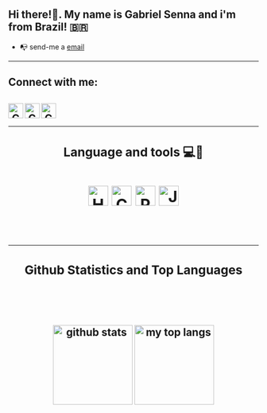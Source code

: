 <!--introduction section-->
## Hi there!👋. My name is Gabriel Senna and i'm from Brazil! 🇧🇷


- 📭 send-me a [email](mailto:gabriel.senna.dev)

<!--social section-->
<hr>

<div align="center">
<h2 align="left">Connect with me:<h2/>
<a href="https://twitter.com/gabrielsnndev">
  <img align="left" alt="Gabriel Senna | Twitter" width="30px" src="https://raw.githubusercontent.com/peterthehan/peterthehan/master/assets/twitter.svg" />
</a>
<a href="https://www.linkedin.com/in/gabrielsenna-dev/">
  <img align="left" alt="Gabriel Senna | Linkedin" width="30px" src="https://raw.githubusercontent.com/peterthehan/peterthehan/master/assets/linkedin.svg" />
</a>
<a href="https://www.instagram.com/gabriel.snn/">
  <img align="left" alt="Gabriel Senna | Instagram" width="30px" src="https://raw.githubusercontent.com/hussainweb/hussainweb/main/icons/instagram.png" />
</a>
 <div/>
<br>
<hr>

<!--language and tools section-->
<h3 align="center">Language and tools 💻🧰<h2/>
  

<div style="display: inline_block" align="center">
 <img alt="HTML5" src="https://cdn.jsdelivr.net/gh/devicons/devicon/icons/html5/html5-original.svg" width="40px"/>
 <img alt="CSS3" src="https://cdn.jsdelivr.net/gh/devicons/devicon/icons/css3/css3-original.svg" width="40px"/> 
 <img alt="Python" src="https://cdn.jsdelivr.net/gh/devicons/devicon/icons/python/python-original.svg" width="40px"/>
 <img alt="JavaScript" src="https://cdn.jsdelivr.net/gh/devicons/devicon/icons/javascript/javascript-original.svg" width="40px"/>
</div>
<br>
 <hr>
 
### Github Statistics and Top Languages
<br>
<br>
 
<!--github stats section-->
 <img height="160em" alt="github stats"
    src="https://github-readme-stats-celsiusdv.vercel.app/api?username=gabrielsnn-dev&hide=contribs,prs&count_private=true&show_icons=true&theme=blue-green"/>
 <img height="160em" alt="my top langs"
    src="https://github-readme-stats-celsiusdv.vercel.app/api/top-langs/?username=gabrielsnn-dev&layout=compact)](https://github.com/anuraghazra/github-readme-stats&langs_count=8&theme=blue-green"/>

